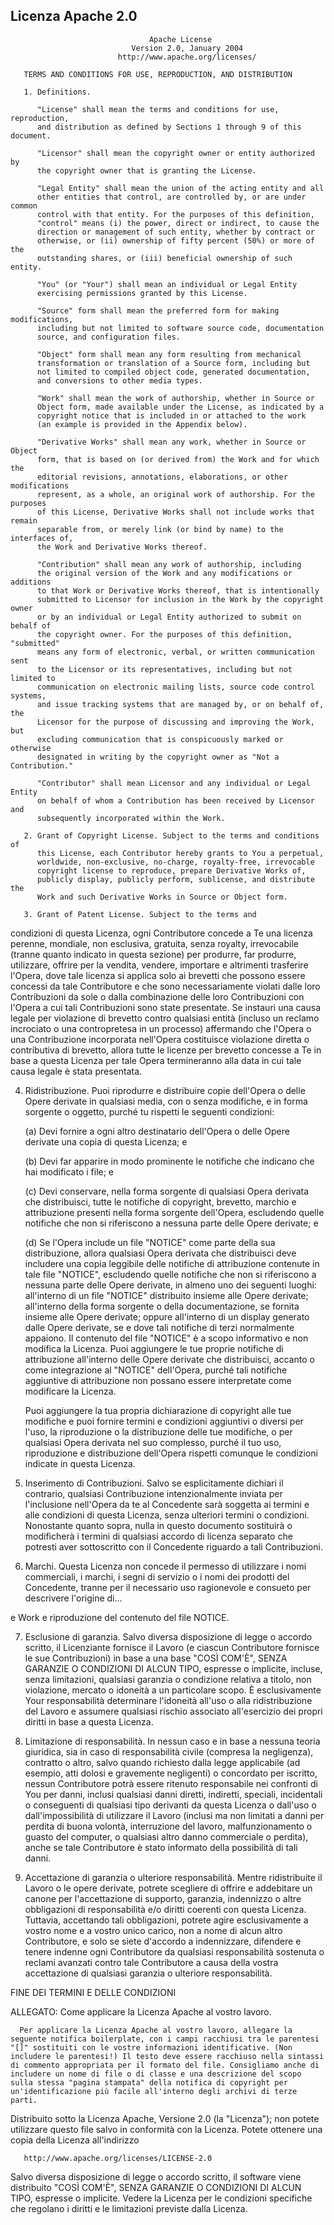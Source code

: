 ## Licenza Apache 2.0

```
                               Apache License
                           Version 2.0, January 2004
                        http://www.apache.org/licenses/

   TERMS AND CONDITIONS FOR USE, REPRODUCTION, AND DISTRIBUTION

   1. Definitions.

      "License" shall mean the terms and conditions for use, reproduction,
      and distribution as defined by Sections 1 through 9 of this document.

      "Licensor" shall mean the copyright owner or entity authorized by
      the copyright owner that is granting the License.

      "Legal Entity" shall mean the union of the acting entity and all
      other entities that control, are controlled by, or are under common
      control with that entity. For the purposes of this definition,
      "control" means (i) the power, direct or indirect, to cause the
      direction or management of such entity, whether by contract or
      otherwise, or (ii) ownership of fifty percent (50%) or more of the
      outstanding shares, or (iii) beneficial ownership of such entity.

      "You" (or "Your") shall mean an individual or Legal Entity
      exercising permissions granted by this License.

      "Source" form shall mean the preferred form for making modifications,
      including but not limited to software source code, documentation
      source, and configuration files.

      "Object" form shall mean any form resulting from mechanical
      transformation or translation of a Source form, including but
      not limited to compiled object code, generated documentation,
      and conversions to other media types.

      "Work" shall mean the work of authorship, whether in Source or
      Object form, made available under the License, as indicated by a
      copyright notice that is included in or attached to the work
      (an example is provided in the Appendix below).

      "Derivative Works" shall mean any work, whether in Source or Object
      form, that is based on (or derived from) the Work and for which the
      editorial revisions, annotations, elaborations, or other modifications
      represent, as a whole, an original work of authorship. For the purposes
      of this License, Derivative Works shall not include works that remain
      separable from, or merely link (or bind by name) to the interfaces of,
      the Work and Derivative Works thereof.

      "Contribution" shall mean any work of authorship, including
      the original version of the Work and any modifications or additions
      to that Work or Derivative Works thereof, that is intentionally
      submitted to Licensor for inclusion in the Work by the copyright owner
      or by an individual or Legal Entity authorized to submit on behalf of
      the copyright owner. For the purposes of this definition, "submitted"
      means any form of electronic, verbal, or written communication sent
      to the Licensor or its representatives, including but not limited to
      communication on electronic mailing lists, source code control systems,
      and issue tracking systems that are managed by, or on behalf of, the
      Licensor for the purpose of discussing and improving the Work, but
      excluding communication that is conspicuously marked or otherwise
      designated in writing by the copyright owner as "Not a Contribution."

      "Contributor" shall mean Licensor and any individual or Legal Entity
      on behalf of whom a Contribution has been received by Licensor and
      subsequently incorporated within the Work.

   2. Grant of Copyright License. Subject to the terms and conditions of
      this License, each Contributor hereby grants to You a perpetual,
      worldwide, non-exclusive, no-charge, royalty-free, irrevocable
      copyright license to reproduce, prepare Derivative Works of,
      publicly display, publicly perform, sublicense, and distribute the
      Work and such Derivative Works in Source or Object form.

   3. Grant of Patent License. Subject to the terms and
```

condizioni di
      questa Licenza, ogni Contributore concede a Te una licenza perenne,
      mondiale, non esclusiva, gratuita, senza royalty, irrevocabile
      (tranne quanto indicato in questa sezione) per produrre, far produrre,
      utilizzare, offrire per la vendita, vendere, importare e altrimenti
      trasferire l'Opera, dove tale licenza si applica solo ai brevetti
      che possono essere concessi da tale Contributore e che sono necessariamente
      violati dalle loro Contribuzioni da sole o dalla combinazione delle
      loro Contribuzioni con l'Opera a cui tali Contribuzioni sono state
      presentate. Se instauri una causa legale per violazione di brevetto
      contro qualsiasi entità (incluso un reclamo incrociato o una contropretesa
      in un processo) affermando che l'Opera o una Contribuzione incorporata
      nell'Opera costituisce violazione diretta o contributiva di brevetto,
      allora tutte le licenze per brevetto concesse a Te in base a questa
      Licenza per tale Opera termineranno alla data in cui tale causa
      legale è stata presentata.

   4. Ridistribuzione. Puoi riprodurre e distribuire copie dell'Opera o
      delle Opere derivate in qualsiasi media, con o senza modifiche, e in
      forma sorgente o oggetto, purché tu rispetti le seguenti condizioni:

      (a) Devi fornire a ogni altro destinatario dell'Opera o delle Opere
          derivate una copia di questa Licenza; e

      (b) Devi far apparire in modo prominente le notifiche che indicano
          che hai modificato i file; e

      (c) Devi conservare, nella forma sorgente di qualsiasi Opera derivata
          che distribuisci, tutte le notifiche di copyright, brevetto, marchio
          e attribuzione presenti nella forma sorgente dell'Opera, escludendo
          quelle notifiche che non si riferiscono a nessuna parte delle Opere
          derivate; e

      (d) Se l'Opera include un file "NOTICE" come parte della sua distribuzione,
          allora qualsiasi Opera derivata che distribuisci deve includere una
          copia leggibile delle notifiche di attribuzione contenute in tale
          file "NOTICE", escludendo quelle notifiche che non si riferiscono
          a nessuna parte delle Opere derivate, in almeno uno dei seguenti
          luoghi: all'interno di un file "NOTICE" distribuito insieme alle
          Opere derivate; all'interno della forma sorgente o della documentazione,
          se fornita insieme alle Opere derivate; oppure all'interno di un
          display generato dalle Opere derivate, se e dove tali notifiche
          di terzi normalmente appaiono. Il contenuto del file "NOTICE" è
          a scopo informativo e non modifica la Licenza. Puoi aggiungere
          le tue proprie notifiche di attribuzione all'interno delle Opere
          derivate che distribuisci, accanto o come integrazione al "NOTICE"
          dell'Opera, purché tali notifiche aggiuntive di attribuzione non
          possano essere interpretate come modificare la Licenza.

      Puoi aggiungere la tua propria dichiarazione di copyright alle tue
      modifiche e puoi fornire termini e condizioni aggiuntivi o diversi
      per l'uso, la riproduzione o la distribuzione delle tue modifiche,
      o per qualsiasi Opera derivata nel suo complesso, purché il tuo
      uso, riproduzione e distribuzione dell'Opera rispetti comunque le
      condizioni indicate in questa Licenza.

   5. Inserimento di Contribuzioni. Salvo se esplicitamente dichiari il
      contrario, qualsiasi Contribuzione intenzionalmente inviata per
      l'inclusione nell'Opera da te al Concedente sarà soggetta ai termini
      e alle condizioni di questa Licenza, senza ulteriori termini o condizioni.
      Nonostante quanto sopra, nulla in questo documento sostituirà o modificherà
      i termini di qualsiasi accordo di licenza separato che potresti aver
      sottoscritto con il Concedente riguardo a tali Contribuzioni.

   6. Marchi. Questa Licenza non concede il permesso di utilizzare i nomi
      commerciali, i marchi, i segni di servizio o i nomi dei prodotti del
      Concedente, tranne per il necessario uso ragionevole e consueto per
      descrivere l'origine di...

e Work e riproduzione del contenuto del file NOTICE.

   7. Esclusione di garanzia. Salvo diversa disposizione di legge o accordo scritto, il Licenziante fornisce il Lavoro (e ciascun Contributore fornisce le sue Contribuzioni) in base a una base "COSÌ COM'È", SENZA GARANZIE O CONDIZIONI DI ALCUN TIPO, espresse o implicite, incluse, senza limitazioni, qualsiasi garanzia o condizione relativa a titolo, non violazione, mercato o idoneità a un particolare scopo. È esclusivamente Your responsabilità determinare l'idoneità all'uso o alla ridistribuzione del Lavoro e assumere qualsiasi rischio associato all'esercizio dei propri diritti in base a questa Licenza.

   8. Limitazione di responsabilità. In nessun caso e in base a nessuna teoria giuridica, sia in caso di responsabilità civile (compresa la negligenza), contratto o altro, salvo quando richiesto dalla legge applicabile (ad esempio, atti dolosi e gravemente negligenti) o concordato per iscritto, nessun Contributore potrà essere ritenuto responsabile nei confronti di You per danni, inclusi qualsiasi danni diretti, indiretti, speciali, incidentali o conseguenti di qualsiasi tipo derivanti da questa Licenza o dall'uso o dall'impossibilità di utilizzare il Lavoro (inclusi ma non limitati a danni per perdita di buona volontà, interruzione del lavoro, malfunzionamento o guasto del computer, o qualsiasi altro danno commerciale o perdita), anche se tale Contributore è stato informato della possibilità di tali danni.

   9. Accettazione di garanzia o ulteriore responsabilità. Mentre ridistribuite il Lavoro o le opere derivate, potrete scegliere di offrire e addebitare un canone per l'accettazione di supporto, garanzia, indennizzo o altre obbligazioni di responsabilità e/o diritti coerenti con questa Licenza. Tuttavia, accettando tali obbligazioni, potrete agire esclusivamente a vostro nome e a vostro unico carico, non a nome di alcun altro Contributore, e solo se siete d'accordo a indennizzare, difendere e tenere indenne ogni Contributore da qualsiasi responsabilità sostenuta o reclami avanzati contro tale Contributore a causa della vostra accettazione di qualsiasi garanzia o ulteriore responsabilità.

   FINE DEI TERMINI E DELLE CONDIZIONI

   ALLEGATO: Come applicare la Licenza Apache al vostro lavoro.

      Per applicare la Licenza Apache al vostro lavoro, allegare la seguente notifica boilerplate, con i campi racchiusi tra le parentesi "[]" sostituiti con le vostre informazioni identificative. (Non includere le parentesi!) Il testo deve essere racchiuso nella sintassi di commento appropriata per il formato del file. Consigliamo anche di includere un nome di file o di classe e una descrizione del scopo sulla stessa "pagina stampata" della notifica di copyright per un'identificazione più facile all'interno degli archivi di terze parti.

   Distribuito sotto la Licenza Apache, Versione 2.0 (la "Licenza");
   non potete utilizzare questo file salvo in conformità con la Licenza.
   Potete ottenere una copia della Licenza all'indirizzo

       http://www.apache.org/licenses/LICENSE-2.0

   Salvo diversa disposizione di legge o accordo scritto, il software viene distribuito "COSÌ COM'È", SENZA GARANZIE O CONDIZIONI DI ALCUN TIPO, espresse o implicite. Vedere la Licenza per le condizioni specifiche che regolano i diritti e le limitazioni previste dalla Licenza.
